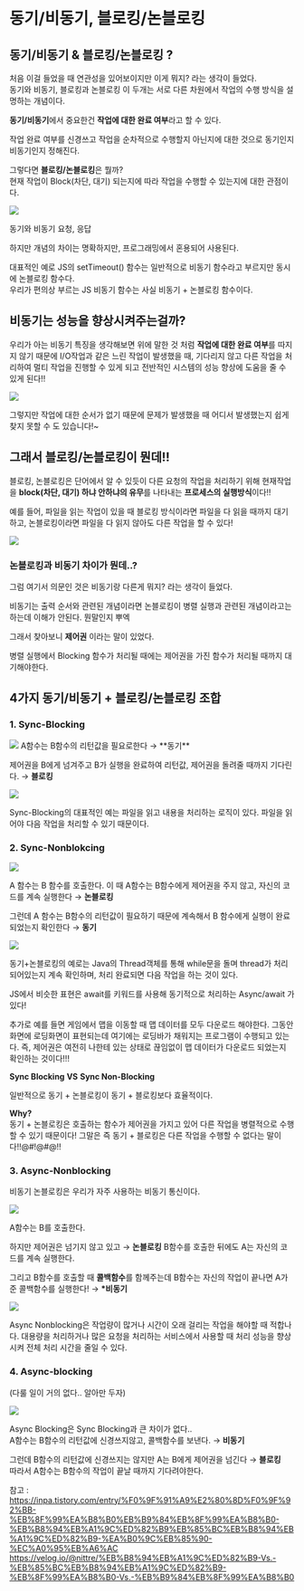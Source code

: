 # 동기/비동기, 블로킹/논블로킹

## 동기/비동기 & 블로킹/논블로킹 ?

처음 이걸 들었을 때 연관성을 있어보이지만 이게 뭐지? 라는 생각이 들었다.</br>
동기와 비동기, 블로킹과 논블로킹 이 두개는 서로 다른 차원에서 작업의 수행 방식을 설명하는 개념이다.

**동기/비동기**에서 중요한건 **작업에 대한 완료 여부**라고 할 수 있다.

작업 완료 여부를 신경쓰고 작업을 순차적으로 수행할지 아닌지에 대한 것으로 동기인지 비동기인지 정해진다.

그렇다면 **블로킹/논블로킹**은 뭘까?</br>
현재 작업이 Block(차단, 대기) 되는지에 따라 작업을 수행할 수 있는지에 대한 관점이다.

<img src="../../images/Frontend-CS/동기와 비동기 & 블로킹과 논블로킹/0.png">

동기와 비동기 요청, 응답

하지만 개념의 차이는 명확하지만, 프로그래밍에서 혼용되어 사용된다.

대표적인 예로 JS의 setTimeout() 함수는 일반적으로 비동기 함수라고 부르지만 동시에 논블로킹 함수다.</br>
우리가 편의상 부르는 JS 비동기 함수는 사실 비동기 + 논블로킹 함수이다.

## 비동기는 성능을 향상시켜주는걸까?

우리가 아는 비동기 특징을 생각해보면 위에 말한 것 처럼 **작업에 대한 완료 여부**를 따지지 않기 때문에 I/O작업과 같은 느린 작업이 발생했을 때, 기다리지 않고 다른 작업을 처리하여 멀티 작업을 진행할 수 있게 되고 전반적인 시스템의 성능 향상에 도움을 줄 수 있게 된다!!

<img src="../../images/Frontend-CS/동기와 비동기 & 블로킹과 논블로킹/1.png">

그렇지만 작업에 대한 순서가 없기 때문에 문제가 발생했을 때 어디서 발생했는지 쉽게 찾지 못할 수 도 있습니다!~

## 그래서 블로킹/논블로킹이 뭔데!!

블로킹, 논블로킹은 단어에서 알 수 있듯이 다른 요청의 작업을 처리하기 위해 현재작업을 **block(차단, 대기) 하냐 안하냐의 유무**를 나타내는 **프로세스의 실행방식**이다!!

예를 들어, 파일을 읽는 작업이 있을 때 블로킹 방식이라면 파일을 다 읽을 때까지 대기하고,
논블로킹이라면 파일을 다 읽지 않아도 다른 작업을 할 수 있다!

<img src="../../images/Frontend-CS/동기와 비동기 & 블로킹과 논블로킹/2.png">

### 논블로킹과 비동기 차이가 뭔데..?

그럼 여기서 의문인 것은
비동기랑 다른게 뭐지? 라는 생각이 들었다.

비동기는 출력 순서와 관련된 개념이라면
논블로킹이 병렬 실행과 관련된 개념이라고는 하는데 이해가 안된다. 뭔말인지 뿌엑

그래서 찾아보니 **제어권** 이라는 말이 있었다.

병렬 실행에서 Blocking 함수가 처리될 때에는 제어권을 가진 함수가 처리될 때까지 대기해야한다.

## 4가지 동기/비동기 + 블로킹/논블로킹 조합

### 1. **Sync-Blocking**

<img src="../../images/Frontend-CS/동기와 비동기 & 블로킹과 논블로킹/3.png">
A함수는 B함수의 리턴값을 필요로한다 → **동기**

제어권을 B에게 넘겨주고 B가 실행을 완료하여 리턴값, 제어권을 돌려줄 때까지 기다린다. → **블로킹**

<img src="../../images/Frontend-CS/동기와 비동기 & 블로킹과 논블로킹/4.png">

Sync-Blocking의 대표적인 예는 파일을 읽고 내용을 처리하는 로직이 있다. 파일을 읽어야 다음 작업을 처리할 수 있기 때문이다.

### 2. **Sync-Nonblokcing**

<img src="../../images/Frontend-CS/동기와 비동기 & 블로킹과 논블로킹/5.png">

A 함수는 B 함수를 호출한다. 이 때 A함수는 B함수에게 제어권을 주지 않고, 자신의 코드를 계속 실행한다 → **논블로킹**

그런데 A 함수는 B함수의 리턴값이 필요하기 때문에 계속해서 B 함수에게 실행이 완료되었는지 확인한다 → **동기**

<img src="../../images/Frontend-CS/동기와 비동기 & 블로킹과 논블로킹/6.png">

동기+논블로킹의 예로는 Java의 Thread객체를 통해 while문을 돌며 thread가 처리되어있는지 계속 확인하며, 처리 완료되면 다음 작업을 하는 것이 있다.

JS에서 비슷한 표현은 await를 키워드를 사용해 동기적으로 처리하는 Async/await 가 있다!

추가로 예를 들면 게임에서 맵을 이동할 때 맵 데이터를 모두 다운로드 해야한다. 그동안 화면에 로딩화면이 표현되는데 여기에는 로딩바가 채워지는 프로그램이 수행되고 있는다.
즉, 제어권은 여전히 나한테 있는 상태로 끊임없이 맵 데이터가 다운로드 되었는지 확인하는 것이다!!!

**Sync Blocking** **VS** **Sync Non-Blocking**

일반적으로 동기 + 논블로킹이 동기 + 블로킹보다 효율적이다.

**Why?** <br/> 동기 + 논블로킹은 호출하는 함수가 제어권을 가지고 있어 다른 작업을 병렬적으로 수행할 수 있기 때문이다!
그말은 즉 동기 + 블로킹은 다른 작업을 수행할 수 없다는 말이다!!@#!@#@!!

### 3. **Async-Nonblocking**

비동기 논블로킹은 우리가 자주 사용하는 비동기 통신이다.

<img src="../../images/Frontend-CS/동기와 비동기 & 블로킹과 논블로킹/7.png">

A함수는 B를 호출한다.

하지만 제어권은 넘기지 않고 있고 → **논블로킹**
B함수를 호출한 뒤에도 A는 자신의 코드를 계속 실행한다.

그리고 B함수를 호출할 때 **콜백함수**를 함께주는데 B함수는 자신의 작업이 끝나면 A가 준 콜백함수를 실행한다! → **\*비동기**

<img src="../../images/Frontend-CS/동기와 비동기 & 블로킹과 논블로킹/8.png">

Async Nonblocking은 작업량이 많거나 시간이 오래 걸리는 작업을 해야할 때 적합나다.
대용량을 처리하거나 많은 요청을 처리하는 서비스에서 사용할 때 처리 성능을 향상시켜 전체 처리 시간을 줄일 수 있다.

### 4. **Async-blocking**

(다룰 일이 거의 없다.. 알아만 두자)

<img src="../../images/Frontend-CS/동기와 비동기 & 블로킹과 논블로킹/9.png">

Async Blocking은 Sync Blocking과 큰 차이가 없다..</br>
A함수는 B함수의 리턴값에 신경쓰지않고, 콜백함수를 보낸다. → **비동기**

그런데 B함수의 리턴값에 신경쓰지는 않지만 A는 B에게 제어권을 넘긴다 → **블로킹** </br>
따라서 A함수는 B함수의 작업이 끝날 때까지 기다려야한다.

참고 : <br/>
https://inpa.tistory.com/entry/%F0%9F%91%A9%E2%80%8D%F0%9F%92%BB-%EB%8F%99%EA%B8%B0%EB%B9%84%EB%8F%99%EA%B8%B0-%EB%B8%94%EB%A1%9C%ED%82%B9%EB%85%BC%EB%B8%94%EB%A1%9C%ED%82%B9-%EA%B0%9C%EB%85%90-%EC%A0%95%EB%A6%AC <br/>
https://velog.io/@nittre/%EB%B8%94%EB%A1%9C%ED%82%B9-Vs.-%EB%85%BC%EB%B8%94%EB%A1%9C%ED%82%B9-%EB%8F%99%EA%B8%B0-Vs.-%EB%B9%84%EB%8F%99%EA%B8%B0

